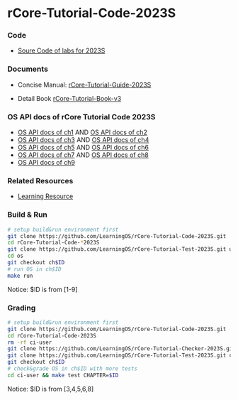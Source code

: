 # rCore-Tutorial-Code-2023S

### Code
- [Soure Code of labs for 2023S](https://github.com/LearningOS/rCore-Tutorial-Code-2023S)
### Documents

- Concise Manual: [rCore-Tutorial-Guide-2023S](https://LearningOS.github.io/rCore-Tutorial-Guide-2023S/)

- Detail Book [rCore-Tutorial-Book-v3](https://rcore-os.github.io/rCore-Tutorial-Book-v3/)


### OS API docs of rCore Tutorial Code 2023S
- [OS API docs of ch1](https://learningos.github.io/rCore-Tutorial-Code-2023S/ch1/os/index.html)
  AND [OS API docs of ch2](https://learningos.github.io/rCore-Tutorial-Code-2023S/ch2/os/index.html)
- [OS API docs of ch3](https://learningos.github.io/rCore-Tutorial-Code-2023S/ch3/os/index.html)
  AND [OS API docs of ch4](https://learningos.github.io/rCore-Tutorial-Code-2023S/ch4/os/index.html)
- [OS API docs of ch5](https://learningos.github.io/rCore-Tutorial-Code-2023S/ch5/os/index.html)
  AND [OS API docs of ch6](https://learningos.github.io/rCore-Tutorial-Code-2023S/ch6/os/index.html)
- [OS API docs of ch7](https://learningos.github.io/rCore-Tutorial-Code-2023S/ch7/os/index.html)
  AND [OS API docs of ch8](https://learningos.github.io/rCore-Tutorial-Code-2023S/ch8/os/index.html)
- [OS API docs of ch9](https://learningos.github.io/rCore-Tutorial-Code-2023S/ch9/os/index.html)

### Related Resources
- [Learning Resource](https://github.com/LearningOS/rust-based-os-comp2022/blob/main/relatedinfo.md)


### Build & Run

```bash
# setup build&run environment first
git clone https://github.com/LearningOS/rCore-Tutorial-Code-2023S.git
cd rCore-Tutorial-Code-*2023S
git clone https://github.com/LearningOS/rCore-Tutorial-Test-2023S.git user
cd os
git checkout ch$ID
# run OS in ch$ID
make run
```
Notice: $ID is from [1-9]

### Grading

```bash
# setup build&run environment first
git clone https://github.com/LearningOS/rCore-Tutorial-Code-2023S.git
cd rCore-Tutorial-Code-2023S
rm -rf ci-user
git clone https://github.com/LearningOS/rCore-Tutorial-Checker-2023S.git ci-user
git clone https://github.com/LearningOS/rCore-Tutorial-Test-2023S.git ci-user/user
git checkout ch$ID
# check&grade OS in ch$ID with more tests
cd ci-user && make test CHAPTER=$ID
```
Notice: $ID is from [3,4,5,6,8]